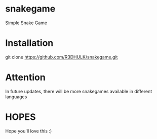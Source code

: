 # snakegame
Simple Snake Game

# Installation

git clone https://github.com/R3DHULK/snakegame.git

# Attention

In future updates, there will be more snakegames available in different languages

# HOPES

Hope you'll love this :)